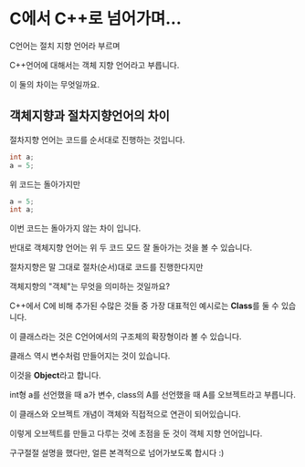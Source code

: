 # C에서 C++로 넘어가며...

C언어는 절치 지향 언어라 부르며

C++언어에 대해서는 객체 지향 언어라고 부릅니다.

이 둘의 차이는 무엇일까요.

## 객체지향과 절차지향언어의 차이

절차지향 언어는 코드를 순서대로 진행하는 것입니다.
```C++
int a;
a = 5;
```
 위 코드는 돌아가지만
```C++
a = 5;
int a;
```
이번 코드는 돌아가지 않는 차이 입니다.

반대로 객체지향 언어는 위 두 코드 모드 잘 돌아가는 것을 볼 수 있습니다.

절차지향은 말 그대로 절차(순서)대로 코드를 진행한다지만

객체지향의 "객체"는 무엇을 의미하는 것일까요?



C++에서 C에 비해 추가된 수많은 것들 중 가장 대표적인 예시로는 **Class**를 둘 수 있습니다.

이 클래스라는 것은 C언어에서의 구조체의 확장형이라 볼 수 있습니다.

클래스 역시 변수처럼 만들어지는 것이 있습니다.

이것을 **Object**라고 합니다.

int형 a를 선언했을 때 a가 변수,
class의 A를 선언했을 때 A를 오브젝트라고 부릅니다.

이 클래스와 오브젝트 개념이 객체와 직접적으로 연관이 되어있습니다.

이렇게 오브젝트를 만들고 다루는 것에 초점을 둔 것이 객체 지향 언어입니다.

구구절절 설명을 했다만, 얼른 본격적으로 넘어가보도록 합시다 :)